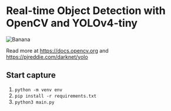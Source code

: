 # Real-time Object Detection with OpenCV and YOLOv4-tiny

![Banana](banana.png)

Read more at https://docs.opencv.org and https://pjreddie.com/darknet/yolo

## Start capture

1. `python -m venv env`
2. `pip install -r requirements.txt`
3. `python3 main.py`
